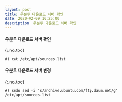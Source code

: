 ```yaml
---
layout: post
title: 우분투 다운로드 서버 확인
date: 2020-02-09 10:25:00
description: 우분투 다운로드 서버 확인
---
```


#### 우분투 다운로드 서버 확인
{:.no_toc}

~~~
#) cat /etc/apt/sources.list
~~~

#### 우분투 다운로드 서버 변경
{:.no_toc}

~~~
#) sudo sed -i 's/archive.ubuntu.com/ftp.daum.net/g' /etc/apt/sources.list
~~~
